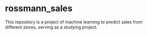 # rossmann_sales
This repository is a project of machine learning to predict sales from different stores, serving as a studying project.
